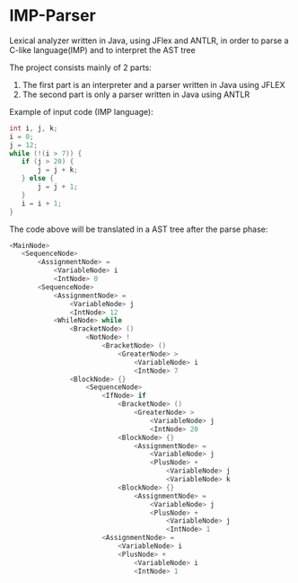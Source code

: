# IMP-Parser
Lexical analyzer written in Java, using JFlex and ANTLR, in order to parse a C-like language(IMP) and to interpret the AST tree

The project consists mainly of 2 parts:
  1) The first part is an interpreter and a parser written in Java using JFLEX
  2) The second part is only a parser written in Java using ANTLR
  
  
Example of input code (IMP language):

 ```c
 int i, j, k;
i = 0;
j = 12;
while (!(i > 7)) {
	if (j > 20) {
		j = j + k;
	} else {
		j = j + 1;
	}
	i = i + 1;
}
  ``` 
  
 The code above will be translated in a AST tree after the parse phase:
 
 ```c
 <MainNode>
	<SequenceNode>
		<AssignmentNode> =
			<VariableNode> i
			<IntNode> 0
		<SequenceNode>
			<AssignmentNode> =
				<VariableNode> j
				<IntNode> 12
			<WhileNode> while
				<BracketNode> ()
					<NotNode> !
						<BracketNode> ()
							<GreaterNode> >
								<VariableNode> i
								<IntNode> 7
				<BlockNode> {}
					<SequenceNode>
						<IfNode> if
							<BracketNode> ()
								<GreaterNode> >
									<VariableNode> j
									<IntNode> 20
							<BlockNode> {}
								<AssignmentNode> =
									<VariableNode> j
									<PlusNode> +
										<VariableNode> j
										<VariableNode> k
							<BlockNode> {}
								<AssignmentNode> =
									<VariableNode> j
									<PlusNode> +
										<VariableNode> j
										<IntNode> 1
						<AssignmentNode> =
							<VariableNode> i
							<PlusNode> +
								<VariableNode> i
								<IntNode> 1
 ```
